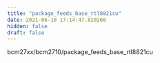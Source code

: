 ```yaml
---
title: "package_feeds_base_rtl8821cu"
date: 2021-06-10 17:14:47.820266
hidden: false
draft: false
---
```


bcm27xx/bcm2710/package_feeds_base_rtl8821cu

